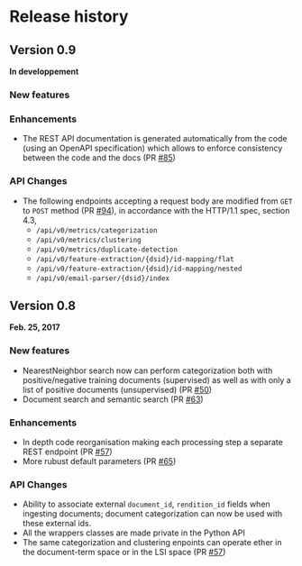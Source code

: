 # Release history

## Version 0.9

**In developpement**

### New features  



### Enhancements

 * The REST API documentation is generated automatically from the code (using an OpenAPI specification) which allows to enforce consistency between the code and the docs (PR [#85](https://github.com/FreeDiscovery/FreeDiscovery/pull/85))
 

### API Changes
 
 * The following endpoints accepting a request body are modified from `GET` to `POST` method (PR [#94](https://github.com/FreeDiscovery/FreeDiscovery/pull/94)), in accordance with the HTTP/1.1 spec, section 4.3,
    - `/api/v0/metrics/categorization`
    - `/api/v0/metrics/clustering`
    - `/api/v0/metrics/duplicate-detection`
    - `/api/v0/feature-extraction/{dsid}/id-mapping/flat`
    - `/api/v0/feature-extraction/{dsid}/id-mapping/nested`
    - `/api/v0/email-parser/{dsid}/index`


## Version 0.8

**Feb. 25, 2017**

### New features  

 * NearestNeighbor search now can perform categorization both with positive/negative training documents (supervised) as well as with only a list of positive documents (unsupervised) (PR [#50](https://github.com/FreeDiscovery/FreeDiscovery/pull/50))
 * Document search and semantic search (PR [#63](https://github.com/FreeDiscovery/FreeDiscovery/pull/63))


### Enhancements
 
 * In depth code reorganisation making each processing step a separate REST endpoint (PR [#57](https://github.com/FreeDiscovery/FreeDiscovery/pull/57))
 * More rubust default parameters (PR [#65](https://github.com/FreeDiscovery/FreeDiscovery/pull/65))

### API Changes
 
 * Ability to associate external `document_id`, `rendition_id` fields when ingesting documents; document categorization can now be used with these external ids. 
 * All the wrappers classes are made private in the Python API
 * The same categorization and clustering enpoints can operate ether in the document-term space or in the LSI space (PR [#57](https://github.com/FreeDiscovery/FreeDiscovery/pull/57))
